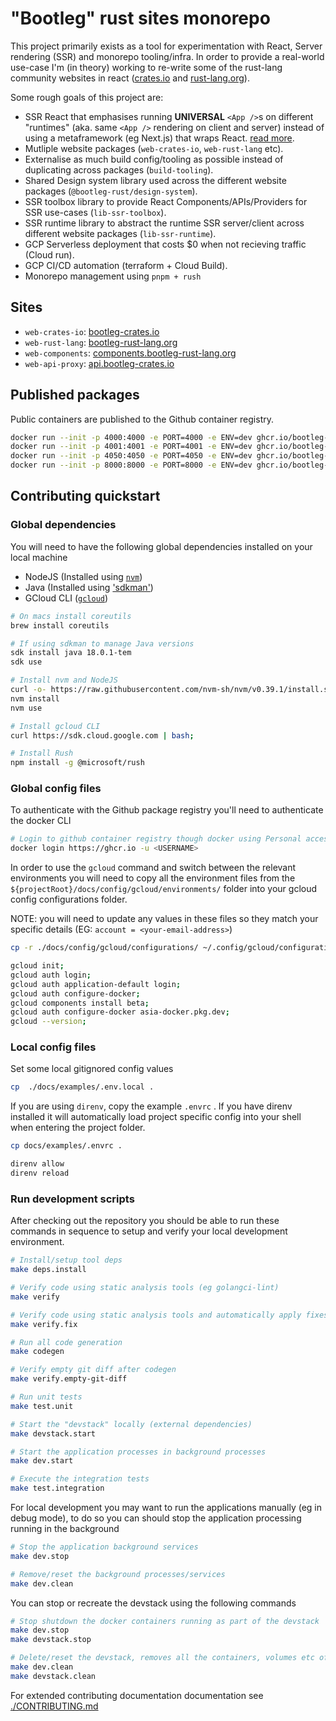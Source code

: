 # "Bootleg" rust sites monorepo

This project primarily exists as a tool for experimentation with React, Server rendering (SSR) and monorepo tooling/infra. In order to provide a real-world use-case I'm (in theory) working to re-write some of the rust-lang community websites in react ([crates.io](https://crates.io/) and [rust-lang.org](https://www.rust-lang.org/)).

Some rough goals of this project are:

- SSR React that emphasises running **UNIVERSAL** `<App />`s on different "runtimes" (aka. same `<App />` rendering on client and server) instead of using a metaframework (eg Next.js) that wraps React. [read more](./docs/articles/react-runtime-vs-metaframework.md).
- Mutliple website packages (`web-crates-io`, `web-rust-lang` etc).
- Externalise as much build config/tooling as possible instead of duplicating across packages (`build-tooling`).
- Shared Design system library used across the different website packages (`@bootleg-rust/design-system`).
- SSR toolbox library to provide React Components/APIs/Providers for SSR use-cases (`lib-ssr-toolbox`).
- SSR runtime library to abstract the runtime SSR server/client across different website packages (`lib-ssr-runtime`).
- GCP Serverless deployment that costs $0 when not recieving traffic (Cloud run).
- GCP CI/CD automation (terraform + Cloud Build).
- Monorepo management using `pnpm + rush`

## Sites

- `web-crates-io`: [bootleg-crates.io](https://bootleg-crates.io)
- `web-rust-lang`: [bootleg-rust-lang.org](https://bootleg-rust-lang.org)
- `web-components`: [components.bootleg-rust-lang.org](https://components.bootleg-rust-lang.org)
- `web-api-proxy`: [api.bootleg-crates.io](https://api.bootleg-crates.io/api/v1/summary)

## Published packages

Public containers are published to the Github container registry.

```sh
docker run --init -p 4000:4000 -e PORT=4000 -e ENV=dev ghcr.io/bootleg-rust/sites/web-rust-lang
docker run --init -p 4001:4001 -e PORT=4001 -e ENV=dev ghcr.io/bootleg-rust/sites/web-crates-io
docker run --init -p 4050:4050 -e PORT=4050 -e ENV=dev ghcr.io/bootleg-rust/sites/web-components
docker run --init -p 8000:8000 -e PORT=8000 -e ENV=dev ghcr.io/bootleg-rust/sites/web-api-proxy
```

## Contributing quickstart

### Global dependencies

You will need to have the following global dependencies installed on your local machine

- NodeJS (Installed using [`nvm`](https://github.com/nvm-sh/nvm#install--update-script))
- Java (Installed using ['sdkman'](https://sdkman.io/install))
- GCloud CLI ([`gcloud`]((https://cloud.google.com/sdk/docs/downloads-interactive)))

```sh
# On macs install coreutils
brew install coreutils

# If using sdkman to manage Java versions
sdk install java 18.0.1-tem
sdk use

# Install nvm and NodeJS
curl -o- https://raw.githubusercontent.com/nvm-sh/nvm/v0.39.1/install.sh | bash
nvm install
nvm use

# Install gcloud CLI
curl https://sdk.cloud.google.com | bash;

# Install Rush
npm install -g @microsoft/rush
```

### Global config files

To authenticate with the Github package registry you'll need to authenticate the docker CLI

```sh
# Login to github container registry though docker using Personal access token (GITHUB_PERSONAL_ACCESS_TOKEN)
docker login https://ghcr.io -u <USERNAME>
```

In order to use the `gcloud` command and switch between the relevant environments you will need to copy all the environment files from the `${projectRoot}/docs/config/gcloud/environments/` folder into your gcloud config configurations folder.

NOTE: you will need to update any values in these files so they match your specific details (EG: `account = <your-email-address>`)

```sh
cp -r ./docs/config/gcloud/configurations/ ~/.config/gcloud/configurations/;
```

```sh
gcloud init;
gcloud auth login;
gcloud auth application-default login;
gcloud auth configure-docker;
gcloud components install beta;
gcloud auth configure-docker asia-docker.pkg.dev;
gcloud --version;
```

### Local config files

Set some local gitignored config values

```sh
cp  ./docs/examples/.env.local .
```

If you are using `direnv`, copy the example `.envrc` . If you have direnv installed it will automatically load project specific config into your shell when entering the project folder.

```sh
cp docs/examples/.envrc .

direnv allow
direnv reload
```

### Run development scripts

After checking out the repository you should be able to run these commands in sequence to setup and verify your local development environment.

```sh
# Install/setup tool deps
make deps.install

# Verify code using static analysis tools (eg golangci-lint)
make verify

# Verify code using static analysis tools and automatically apply fixes when possible
make verify.fix

# Run all code generation
make codegen

# Verify empty git diff after codegen
make verify.empty-git-diff

# Run unit tests
make test.unit

# Start the "devstack" locally (external dependencies)
make devstack.start

# Start the application processes in background processes
make dev.start

# Execute the integration tests
make test.integration
```

For local development you may want to run the applications manually (eg in debug mode), to do so you can should stop the application processing running in the background

```sh
# Stop the application background services
make dev.stop

# Remove/reset the background processes/services
make dev.clean
```

You can stop or recreate the devstack using the following commands

```sh
# Stop shutdown the docker containers running as part of the devstack
make dev.stop
make devstack.stop

# Delete/reset the devstack, removes all the containers, volumes etc of the docker-compose stack
make dev.clean
make devstack.clean
```

For extended contributing documentation documentation see [./CONTRIBUTING.md](./CONTRIBUTING.md)
